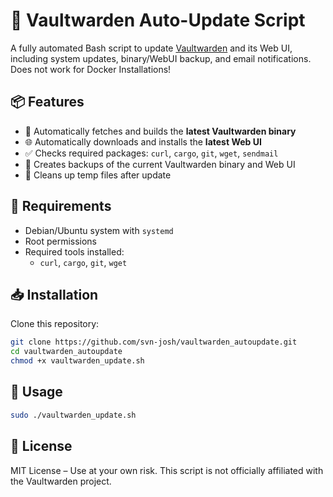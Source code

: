 # 🔐 Vaultwarden Auto-Update Script

A fully automated Bash script to update [Vaultwarden](https://github.com/dani-garcia/vaultwarden) and its Web UI, including system updates, binary/WebUI backup, and email notifications.
Does not work for Docker Installations!

## 📦 Features

- 🔄 Automatically fetches and builds the **latest Vaultwarden binary**
- 🌐 Automatically downloads and installs the **latest Web UI**
- ✅ Checks required packages: `curl`, `cargo`, `git`, `wget`, `sendmail`
- 💾 Creates backups of the current Vaultwarden binary and Web UI
- 🧹 Cleans up temp files after update

## 🧰 Requirements

- Debian/Ubuntu system with `systemd`
- Root permissions
- Required tools installed:
  - `curl`, `cargo`, `git`, `wget`

## 📥 Installation

Clone this repository:

```bash
git clone https://github.com/svn-josh/vaultwarden_autoupdate.git
cd vaultwarden_autoupdate
chmod +x vaultwarden_update.sh
```

## 🚀 Usage
```bash
sudo ./vaultwarden_update.sh
```

## 📄 License
MIT License – Use at your own risk. This script is not officially affiliated with the Vaultwarden project.
